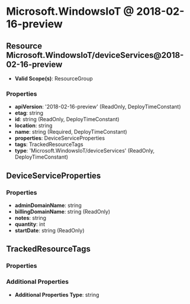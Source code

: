 # Microsoft.WindowsIoT @ 2018-02-16-preview

## Resource Microsoft.WindowsIoT/deviceServices@2018-02-16-preview
* **Valid Scope(s)**: ResourceGroup
### Properties
* **apiVersion**: '2018-02-16-preview' (ReadOnly, DeployTimeConstant)
* **etag**: string
* **id**: string (ReadOnly, DeployTimeConstant)
* **location**: string
* **name**: string (Required, DeployTimeConstant)
* **properties**: DeviceServiceProperties
* **tags**: TrackedResourceTags
* **type**: 'Microsoft.WindowsIoT/deviceServices' (ReadOnly, DeployTimeConstant)

## DeviceServiceProperties
### Properties
* **adminDomainName**: string
* **billingDomainName**: string (ReadOnly)
* **notes**: string
* **quantity**: int
* **startDate**: string (ReadOnly)

## TrackedResourceTags
### Properties
### Additional Properties
* **Additional Properties Type**: string

